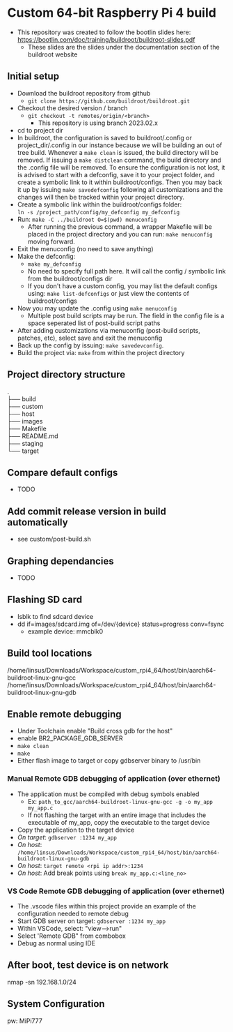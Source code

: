 # Custom 64-bit Raspberry Pi 4 build

- This repository was created to follow the bootlin slides here: https://bootlin.com/doc/training/buildroot/buildroot-slides.pdf
  - These slides are the slides under the documentation section of the buildroot website

## Initial setup

- Download the buildroot repository from github
  - `git clone https://github.com/buildroot/buildroot.git`
- Checkout the desired version / branch
  - `git checkout -t remotes/origin/<branch>`
    - This repository is using branch 2023.02.x
- cd to project dir
- In buildroot, the configuration is saved to buildroot/.config or project_dir/.config in our instance because we will be building an out of tree build. Whenever a `make clean` is issued, the build directory will be removed. If issuing a `make distclean` command, the build directory and the .config file will be removed. To ensure the configuration is not lost, it is advised to start with a defconfig, save it to your project folder, and create a symbolic link to it within buildroot/configs. Then you may back it up by issuing `make savedefconfig` following all customizations and the changes will then be tracked within your project directory.
- Create a symbolic link within the buildroot/configs folder: <br>`ln -s /project_path/config/my_defconfig my_defconfig`
- Run: `make -C ../buildroot O=$(pwd) menuconfig` <br>
  - After running the previous command, a wrapper Makefile will be placed in the project directory and you can run: `make menuconfig` moving forward.
- Exit the menuconfig (no need to save anything)
- Make the defconfig:
  - `make my_defconfig`<br>
  - No need to specify full path here. It will call the config / symbolic link from the buildroot/configs dir
  - If you don't have a custom config, you may list the default configs using: `make list-defconfigs` or just view the contents of buildroot/configs
- Now you may update the .config using `make menuconfig`<br>
  - Multiple post build scripts may be run. The field in the config file is a space seperated list of post-build script paths
- After adding customizations via menuconfig (post-build scripts, patches, etc), select save and exit the menuconfig
- Back up the config by issuing: `make savedevconfig`.
- Build the project via: `make` from within the project directory

## Project directory structure

.<br>
├── build<br>
├── custom<br>
├── host<br>
├── images<br>
├── Makefile<br>
├── README.md<br>
├── staging<br>
└── target<br>

## Compare default configs

- TODO

## Add commit release version in build automatically

- see custom/post-build.sh

## Graphing dependancies

- TODO

## Flashing SD card

- lsblk to find sdcard device
- dd if=images/sdcard.img of=/dev/{device} status=progress conv=fsync
  - example device: mmcblk0

## Build tool locations

/home/linsus/Downloads/Workspace/custom_rpi4_64/host/bin/aarch64-buildroot-linux-gnu-gcc
/home/linsus/Downloads/Workspace/custom_rpi4_64/host/bin/aarch64-buildroot-linux-gnu-gdb

## Enable remote debugging

- Under Toolchain enable "Build cross gdb for the host"
- enable BR2_PACKAGE_GDB_SERVER
- `make clean`
- `make`
- Either flash image to target or copy gdbserver binary to /usr/bin

### Manual Remote GDB debugging of application (over ethernet)

- The application must be compiled with debug symbols enabled
  - Ex: `path_to_gcc/aarch64-buildroot-linux-gnu-gcc -g -o my_app my_app.c`
  - If not flashing the target with an entire image that includes the executable of my_app, copy the executable to the target device
- Copy the application to the target device
- _On target_: `gdbserver :1234 my_app`
- _On host_: `/home/linsus/Downloads/Workspace/custom_rpi4_64/host/bin/aarch64-buildroot-linux-gnu-gdb`
- _On host_: `target remote <rpi ip addr>:1234`
- _On host_: Add break points using `break my_app.c:<line_no>`

### VS Code Remote GDB debugging of application (over ethernet)

- The .vscode files within this project provide an example of the configuration needed to remote debug
- Start GDB server on target: `gdbserver :1234 my_app`
- Within VSCode, select: "view-->run"
- Select 'Remote GDB" from combobox
- Debug as normal using IDE

## After boot, test device is on network

nmap -sn 192.168.1.0/24

## System Configuration

pw: MiPi777
